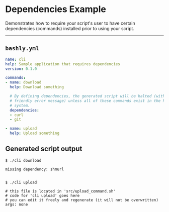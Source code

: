 # Dependencies Example

Demonstrates how to require your script's user to have certain dependencies (commands) installed prior to using your script.

-----

## `bashly.yml`

```yaml
name: cli
help: Sample application that requires dependencies
version: 0.1.0

commands:
- name: download
  help: Download something

  # By defining dependencies, the generated script will be halted (with a
  # friendly error message) unless all of these commands exist in the host
  # system.
  dependencies:
  - curl
  - git

- name: upload
  help: Upload something
```

## Generated script output

```shell
$ ./cli download

missing dependency: shmurl


$ ./cli upload

# this file is located in 'src/upload_command.sh'
# code for 'cli upload' goes here
# you can edit it freely and regenerate (it will not be overwritten)
args: none


```



